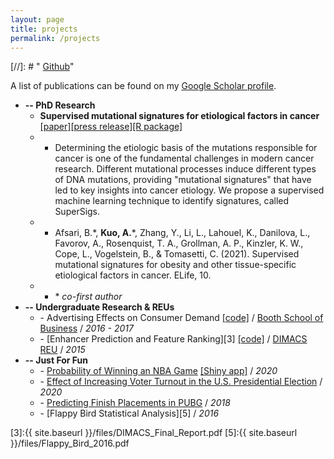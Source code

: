 ```yaml
---
layout: page
title: projects
permalink: /projects
---
```


[//]: # "<i class="fab fa-github"></i> <a href = "https://github.com/albertkuo">Github</a>"

A list of publications can be found on my [Google Scholar profile](https://scholar.google.com/citations?hl=en&user=A8IjkcYAAAAJ).

* **-- PhD Research**
  * **Supervised mutational signatures for etiological factors in cancer** [[paper]](https://doi.org/10.7554/elife.61082)[[press release]](https://www.hopkinsmedicine.org/news/newsroom/news-releases/researchers-develop-new-method-for-identifying-mutational-signatures-in-cancer)[[R package]](https://tomasettilab.github.io/supersigs/index.html)
  * - Determining the etiologic basis of the mutations responsible for cancer is one of the fundamental challenges in modern cancer research. Different mutational processes induce different types of DNA mutations, providing "mutational signatures" that have led to key insights into cancer etiology. We propose a supervised machine learning technique to identify signatures, called SuperSigs.
  * - Afsari, B.*, **Kuo, A.**\*, Zhang, Y., Li, L., Lahouel, K., Danilova, L., Favorov, A., Rosenquist, T. A., Grollman, A. P., Kinzler, K. W., Cope, L., Vogelstein, B., & Tomasetti, C. (2021). Supervised mutational signatures for obesity and other tissue-specific etiological factors in cancer. ELife, 10.
  * - \* *co-first author*
* **-- Undergraduate Research & REUs**
  * \- Advertising Effects on Consumer Demand [[code]](https://github.com/albertkuo/ra_booth) / [Booth School of Business](https://www.chicagobooth.edu/) / *2016 - 2017*
  * \- [Enhancer Prediction and Feature Ranking][3] [[code]](https://github.com/albertkuo/dimacs) / [DIMACS REU](http://reu.dimacs.rutgers.edu/) / *2015*
* **-- Just For Fun**
  * \- [Probability of Winning an NBA Game](https://blog.albertkuo.me/post/probability-of-winning-an-nba-game-a-minute-by-minute-breakdown) [[Shiny app]](https://albertkuo.shinyapps.io/nba_comeback/) / *2020*
  * \- [Effect of Increasing Voter Turnout in the U.S. Presidential Election](https://blog.albertkuo.me/post/effect-of-increasing-voter-turnout-in-the-u-s/) / *2020*
  * \- [Predicting Finish Placements in PUBG](https://pubg-prediction.github.io/project/) / *2018* 
  * \- [Flappy Bird Statistical Analysis][5] / *2016* 


[3]:{{ site.baseurl }}/files/DIMACS_Final_Report.pdf
[5]:{{ site.baseurl }}/files/Flappy_Bird_2016.pdf

